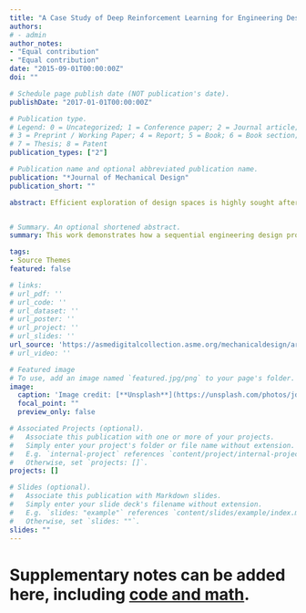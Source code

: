 ```yaml
---
title: "A Case Study of Deep Reinforcement Learning for Engineering Design: Application to Microfluidic Devices for Flow Sculpting"
authors:
# - admin
author_notes:
- "Equal contribution"
- "Equal contribution"
date: "2015-09-01T00:00:00Z"
doi: ""

# Schedule page publish date (NOT publication's date).
publishDate: "2017-01-01T00:00:00Z"

# Publication type.
# Legend: 0 = Uncategorized; 1 = Conference paper; 2 = Journal article;
# 3 = Preprint / Working Paper; 4 = Report; 5 = Book; 6 = Book section;
# 7 = Thesis; 8 = Patent
publication_types: ["2"]

# Publication name and optional abbreviated publication name.
publication: "*Journal of Mechanical Design"
publication_short: ""

abstract: Efficient exploration of design spaces is highly sought after in engineering applications. A spectrum of tools has been proposed to deal with the computational difficulties associated with such problems. In the context of our case study, these tools can be broadly classified into optimization and supervised learning approaches. Optimization approaches, while successful, are inherently data inefficient, with evolutionary optimization-based methods being a good example. This inefficiency stems from data not being reused from previous design explorations. Alternately, supervised learning-based design paradigms are data efficient. However, the quality of ensuing solutions depends heavily on the quality of data available. Furthermore, it is difficult to incorporate physics models and domain knowledge aspects of design exploration into pure-learning-based methods. In this work, we formulate a reinforcement learning (RL)-based design framework that mitigates disadvantages of both approaches. Our framework simultaneously finds solutions that are more efficient compared with supervised learning approaches while using data more efficiently compared with genetic algorithm (GA)-based optimization approaches. We illustrate our framework on a problem of microfluidic device design for flow sculpting, and our results show that a single generic RL agent is capable of exploring the solution space to achieve multiple design objectives. Additionally, we demonstrate that the RL agent can be used to solve more complex problems using a targeted refinement step. Thus, we address the data efficiency limitation of optimization-based methods and the limited data problem of supervised learning-based methods. The versatility of our framework is illustrated by utilizing it to gain domain insights and to incorporate domain knowledge. We envision such RL frameworks to have an impact on design science.


# Summary. An optional shortened abstract.
summary: This work demonstrates how a sequential engineering design problem of designing a microfluidic device can be formulated and solved using conventional deep reinforcement learning algorithms. We show that to leverage conventional off-the-shelf RL algorithms, proper engineering of the environment is crucial, particularly the state and reward representations. Furthermore, popular techniques such as hindsight experience replay and transfer learning can also be employed to improve the data efficiency and generalizability of the RL design policy. Results from this study showed that combinatorically large design spaces, which typically arise in engineering design, can be intelligently explore and exploited using reinforcement learning approaches.

tags:
- Source Themes
featured: false

# links:
# url_pdf: ''
# url_code: ''
# url_dataset: ''
# url_poster: ''
# url_project: ''
# url_slides: ''
url_source: 'https://asmedigitalcollection.asme.org/mechanicaldesign/article-abstract/141/11/111401/956254/A-Case-Study-of-Deep-Reinforcement-Learning-for?redirectedFrom=fulltext'
# url_video: ''

# Featured image
# To use, add an image named `featured.jpg/png` to your page's folder. 
image:
  caption: 'Image credit: [**Unsplash**](https://unsplash.com/photos/jdD8gXaTZsc)'
  focal_point: ""
  preview_only: false

# Associated Projects (optional).
#   Associate this publication with one or more of your projects.
#   Simply enter your project's folder or file name without extension.
#   E.g. `internal-project` references `content/project/internal-project/index.md`.
#   Otherwise, set `projects: []`.
projects: []

# Slides (optional).
#   Associate this publication with Markdown slides.
#   Simply enter your slide deck's filename without extension.
#   E.g. `slides: "example"` references `content/slides/example/index.md`.
#   Otherwise, set `slides: ""`.
slides: ""
---
```


# Supplementary notes can be added here, including [code and math](https://sourcethemes.com/academic/docs/writing-markdown-latex/).

